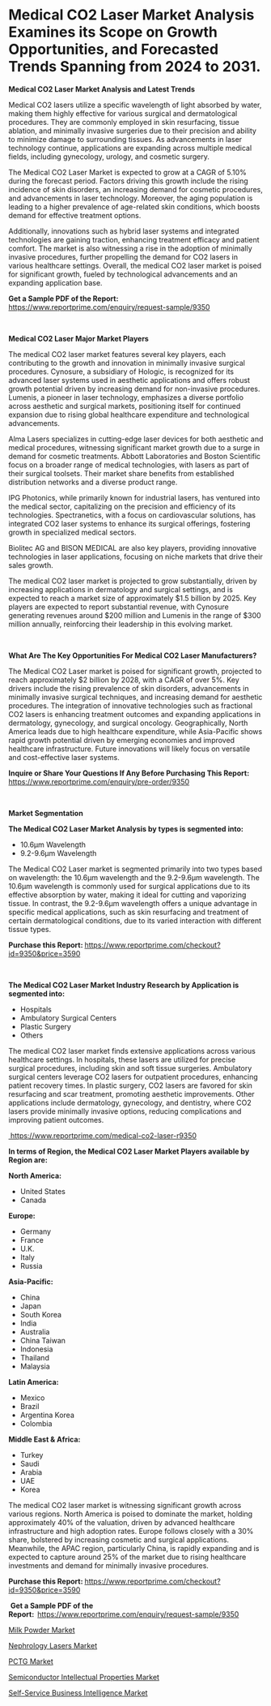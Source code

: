 <p><h1>Medical CO2 Laser Market Analysis Examines its Scope on Growth Opportunities, and Forecasted Trends Spanning from 2024 to 2031.</h1></p><p><strong>Medical CO2 Laser Market Analysis and Latest Trends</strong></p>
<p><p>Medical CO2 lasers utilize a specific wavelength of light absorbed by water, making them highly effective for various surgical and dermatological procedures. They are commonly employed in skin resurfacing, tissue ablation, and minimally invasive surgeries due to their precision and ability to minimize damage to surrounding tissues. As advancements in laser technology continue, applications are expanding across multiple medical fields, including gynecology, urology, and cosmetic surgery.</p><p>The Medical CO2 Laser Market is expected to grow at a CAGR of 5.10% during the forecast period. Factors driving this growth include the rising incidence of skin disorders, an increasing demand for cosmetic procedures, and advancements in laser technology. Moreover, the aging population is leading to a higher prevalence of age-related skin conditions, which boosts demand for effective treatment options. </p><p>Additionally, innovations such as hybrid laser systems and integrated technologies are gaining traction, enhancing treatment efficacy and patient comfort. The market is also witnessing a rise in the adoption of minimally invasive procedures, further propelling the demand for CO2 lasers in various healthcare settings. Overall, the medical CO2 laser market is poised for significant growth, fueled by technological advancements and an expanding application base.</p></p>
<p><strong>Get a Sample PDF of the Report:&nbsp;</strong> <a href="https://www.reportprime.com/enquiry/request-sample/9350?utm_campaign=16&utm_medium=2&utm_source=Github&utm_content=ia&utm_term=28112024&utm_id=medical-co2-laser">https://www.reportprime.com/enquiry/request-sample/9350</a></p>
<p>&nbsp;</p>
<p><strong>Medical CO2 Laser Major Market Players</strong></p>
<p><p>The medical CO2 laser market features several key players, each contributing to the growth and innovation in minimally invasive surgical procedures. Cynosure, a subsidiary of Hologic, is recognized for its advanced laser systems used in aesthetic applications and offers robust growth potential driven by increasing demand for non-invasive procedures. Lumenis, a pioneer in laser technology, emphasizes a diverse portfolio across aesthetic and surgical markets, positioning itself for continued expansion due to rising global healthcare expenditure and technological advancements.</p><p>Alma Lasers specializes in cutting-edge laser devices for both aesthetic and medical procedures, witnessing significant market growth due to a surge in demand for cosmetic treatments. Abbott Laboratories and Boston Scientific focus on a broader range of medical technologies, with lasers as part of their surgical toolsets. Their market share benefits from established distribution networks and a diverse product range.</p><p>IPG Photonics, while primarily known for industrial lasers, has ventured into the medical sector, capitalizing on the precision and efficiency of its technologies. Spectranetics, with a focus on cardiovascular solutions, has integrated CO2 laser systems to enhance its surgical offerings, fostering growth in specialized medical sectors.</p><p>Biolitec AG and BISON MEDICAL are also key players, providing innovative technologies in laser applications, focusing on niche markets that drive their sales growth.</p><p>The medical CO2 laser market is projected to grow substantially, driven by increasing applications in dermatology and surgical settings, and is expected to reach a market size of approximately $1.5 billion by 2025. Key players are expected to report substantial revenue, with Cynosure generating revenues around $200 million and Lumenis in the range of $300 million annually, reinforcing their leadership in this evolving market.</p></p>
<p>&nbsp;</p>
<p><strong>What Are The Key Opportunities For Medical CO2 Laser Manufacturers?</strong></p>
<p><p>The Medical CO2 Laser market is poised for significant growth, projected to reach approximately $2 billion by 2028, with a CAGR of over 5%. Key drivers include the rising prevalence of skin disorders, advancements in minimally invasive surgical techniques, and increasing demand for aesthetic procedures. The integration of innovative technologies such as fractional CO2 lasers is enhancing treatment outcomes and expanding applications in dermatology, gynecology, and surgical oncology. Geographically, North America leads due to high healthcare expenditure, while Asia-Pacific shows rapid growth potential driven by emerging economies and improved healthcare infrastructure. Future innovations will likely focus on versatile and cost-effective laser systems.</p></p>
<p><strong>Inquire or Share Your Questions If Any Before Purchasing This Report:</strong> <a href="https://www.reportprime.com/enquiry/pre-order/9350?utm_campaign=16&utm_medium=2&utm_source=Github&utm_content=ia&utm_term=28112024&utm_id=medical-co2-laser">https://www.reportprime.com/enquiry/pre-order/9350</a></p>
<p>&nbsp;</p>
<p><strong>Market Segmentation</strong></p>
<p><strong>The Medical CO2 Laser Market Analysis by types is segmented into:</strong></p>
<p><ul><li>10.6μm Wavelength</li><li>9.2-9.6μm Wavelength</li></ul></p>
<p><p>The Medical CO2 Laser market is segmented primarily into two types based on wavelength: the 10.6μm wavelength and the 9.2-9.6μm wavelength. The 10.6μm wavelength is commonly used for surgical applications due to its effective absorption by water, making it ideal for cutting and vaporizing tissue. In contrast, the 9.2-9.6μm wavelength offers a unique advantage in specific medical applications, such as skin resurfacing and treatment of certain dermatological conditions, due to its varied interaction with different tissue types.</p></p>
<p><strong>Purchase this Report:&nbsp;</strong><a href="https://www.reportprime.com/checkout?id=9350&price=3590&utm_campaign=16&utm_medium=2&utm_source=Github&utm_content=ia&utm_term=28112024&utm_id=medical-co2-laser">https://www.reportprime.com/checkout?id=9350&price=3590</a></p>
<p>&nbsp;</p>
<p><strong>The Medical CO2 Laser Market Industry Research by Application is segmented into:</strong></p>
<p><ul><li>Hospitals</li><li>Ambulatory Surgical Centers</li><li>Plastic Surgery</li><li>Others</li></ul></p>
<p><p>The medical CO2 laser market finds extensive applications across various healthcare settings. In hospitals, these lasers are utilized for precise surgical procedures, including skin and soft tissue surgeries. Ambulatory surgical centers leverage CO2 lasers for outpatient procedures, enhancing patient recovery times. In plastic surgery, CO2 lasers are favored for skin resurfacing and scar treatment, promoting aesthetic improvements. Other applications include dermatology, gynecology, and dentistry, where CO2 lasers provide minimally invasive options, reducing complications and improving patient outcomes.</p></p>
<p><a href="https://www.reportprime.com/medical-co2-laser-r9350?utm_campaign=16&utm_medium=2&utm_source=Github&utm_content=ia&utm_term=28112024&utm_id=medical-co2-laser">&nbsp;https://www.reportprime.com/medical-co2-laser-r9350</a></p>
<p><strong>In terms of Region, the Medical CO2 Laser Market Players available by Region are:</strong></p>
<p>
    <p> <strong> North America: </strong>
        <ul>
            <li>United States</li>
            <li>Canada</li>
        </ul>
        </p> 
    <p> <strong> Europe: </strong>
        <ul>
            <li>Germany</li>
            <li>France</li>
            <li>U.K.</li>
            <li>Italy</li>
            <li>Russia</li>
        </ul>
        </p> 
    <p> <strong> Asia-Pacific: </strong>
        <ul>
            <li>China</li>
            <li>Japan</li>
            <li>South Korea</li>
            <li>India</li>
            <li>Australia</li>
            <li>China Taiwan</li>
            <li>Indonesia</li>
            <li>Thailand</li>
            <li>Malaysia</li>
        </ul>
        </p> 
    <p> <strong> Latin America: </strong>
        <ul>
            <li>Mexico</li>
            <li>Brazil</li>
            <li>Argentina Korea</li>
            <li>Colombia</li>
        </ul>
        </p> 
    <p> <strong> Middle East & Africa: </strong>
        <ul>
            <li>Turkey</li>
            <li>Saudi</li>
            <li>Arabia</li>
            <li>UAE</li>
            <li>Korea</li>
        </ul>
    </p>
    </p>
<p><p>The medical CO2 laser market is witnessing significant growth across various regions. North America is poised to dominate the market, holding approximately 40% of the valuation, driven by advanced healthcare infrastructure and high adoption rates. Europe follows closely with a 30% share, bolstered by increasing cosmetic and surgical applications. Meanwhile, the APAC region, particularly China, is rapidly expanding and is expected to capture around 25% of the market due to rising healthcare investments and demand for minimally invasive procedures.</p></p>
<p><strong>Purchase this Report: </strong><a href="https://www.reportprime.com/checkout?id=9350&price=3590&utm_campaign=16&utm_medium=2&utm_source=Github&utm_content=ia&utm_term=28112024&utm_id=medical-co2-laser">https://www.reportprime.com/checkout?id=9350&price=3590</a></p>
<p>&nbsp;<strong>Get a Sample PDF of the Report:&nbsp;&nbsp;</strong><a href="https://www.reportprime.com/enquiry/request-sample/9350?utm_campaign=16&utm_medium=2&utm_source=Github&utm_content=ia&utm_term=28112024&utm_id=medical-co2-laser">https://www.reportprime.com/enquiry/request-sample/9350</a></p>
<p><strong></strong></p>
<p><p><a href="https://www.linkedin.com/pulse/milk-powder-market-segmentation-applications-types-growth-sdlie?utm_campaign=16&utm_medium=2&utm_source=Github&utm_content=ia&utm_term=28112024&utm_id=medical-co2-laser">Milk Powder Market</a></p><p><a href="https://github.com/JosephineMcguire65/Market-Research-Report-List-1/blob/main/nephrology-lasers-market.md?utm_campaign=16&utm_medium=2&utm_source=Github&utm_content=ia&utm_term=28112024&utm_id=medical-co2-laser">Nephrology Lasers Market</a></p><p><a href="https://www.linkedin.com/pulse/pctg-market-analysis-report-global-insights-region-type-injection-oyo1c?utm_campaign=16&utm_medium=2&utm_source=Github&utm_content=ia&utm_term=28112024&utm_id=medical-co2-laser">PCTG Market</a></p><p><a href="https://issuu.com/reportprime-2/docs/semiconductor-intellectual-properti_ef6baeb3fa0ffd?utm_campaign=16&utm_medium=2&utm_source=Github&utm_content=ia&utm_term=28112024&utm_id=medical-co2-laser">Semiconductor Intellectual Properties Market</a></p><p><a href="https://issuu.com/reportprime-2/docs/self-service-business-intelligence-_a500a90753f0fb?utm_campaign=16&utm_medium=2&utm_source=Github&utm_content=ia&utm_term=28112024&utm_id=medical-co2-laser">Self-Service Business Intelligence Market</a></p></p>